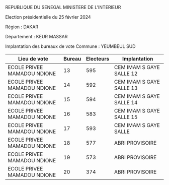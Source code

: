 REPUBLIQUE DU SENEGAL MINISTERE DE L'INTERIEUR

Election présidentielle du 25 février 2024

Région : DAKAR

Département : KEUR MASSAR

Implantation des bureaux de vote Commune : YEUMBEUL SUD

| Lieu de vote | Bureau | Electeurs | Implantation |
| - | - | - | - |
| ECOLE PRIVEE MAMADOU NDIONE | 13 | 595 | CEM IMAM S GAYE SALLE 12 |
| ECOLE PRIVEE MAMADOU NDIONE | 14 | 592 | CEM IMAM S GAYE SALLE 13 |
| ECOLE PRIVEE MAMADOU NDIONE | 15 | 594 | CEM IMAM S GAYE SALLE 14 |
| ECOLE PRIVEE MAMADOU NDIONE | 16 | 583 | CEM IMAM S GAYE SALLE 15 |
| ECOLE PRIVEE MAMADOU NDIONE | 17 | 593 | CEM IMAM S GAYE SALLE |
| ECOLE PRIVEE MAMADOU NDIONE | 18 | 577 | ABRI PROVISOIRE |
| ECOLE PRIVEE MAMADOU NDIONE | 19 | 573 | ABRI PROVISOIRE |
| ECOLE PRIVEE MAMADOU NDIONE | 20 | 374 | ABRI PROVISOIRE |

<!-- PageNumber="15/15" -->
